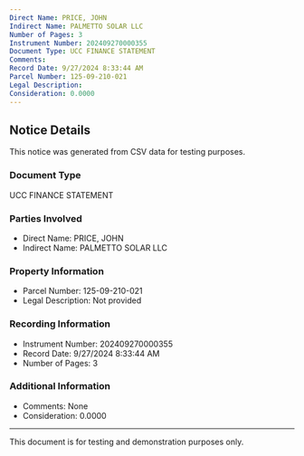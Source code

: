 ```yaml
---
Direct Name: PRICE, JOHN
Indirect Name: PALMETTO SOLAR LLC
Number of Pages: 3
Instrument Number: 202409270000355
Document Type: UCC FINANCE STATEMENT
Comments: 
Record Date: 9/27/2024 8:33:44 AM
Parcel Number: 125-09-210-021
Legal Description: 
Consideration: 0.0000
---
```


## Notice Details

This notice was generated from CSV data for testing purposes.

### Document Type
UCC FINANCE STATEMENT

### Parties Involved
- Direct Name: PRICE, JOHN
- Indirect Name: PALMETTO SOLAR LLC

### Property Information
- Parcel Number: 125-09-210-021
- Legal Description: Not provided

### Recording Information
- Instrument Number: 202409270000355
- Record Date: 9/27/2024 8:33:44 AM
- Number of Pages: 3

### Additional Information
- Comments: None
- Consideration: 0.0000

---

This document is for testing and demonstration purposes only.
